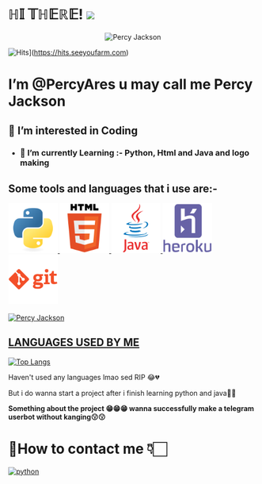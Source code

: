 <h1>ℍ𝕀  𝕋ℍ𝔼ℝ𝔼! <img src="https://raw.githubusercontent.com/MartinHeinz/MartinHeinz/master/wave.gif" width="50px"></h1>        
<p align="center"><img src="https://komarev.com/ghpvc/?username=PercyAres&label=PROFILE+VIEWS+OF+PERCY+JACKSON&color=0e75b6&style=plastic" alt="Percy Jackson"> </p>  

![Hits](https://hits.seeyoufarm.com/api/count/incr/badge.svg?url=https://github.com/gjbae1212/hit-counter%2Fgjbae1212%2Fhit-counter&count_bg=%23B6432F&title_bg=%231C1919&icon=&icon_color=%23B11414&title=&edge_flat=false)](https://hits.seeyoufarm.com)

<h1>I’m @PercyAres u may call me Percy Jackson</h1>

## <h2>👀 I’m interested in Coding</h2>
- <h3>🌱 I’m currently Learning :- Python, Html and Java and logo making</h3>

## <h2>Some tools and languages that i use are:-



<a href="https://www.python.org" target="_blank"> <img src="https://raw.githubusercontent.com/devicons/devicon/master/icons/python/python-original.svg" alt="python" width="100" height="100"/> </a> <a href="https://html.com/" target="_blank"> <img src="https://raw.githubusercontent.com/devicons/devicon/master/icons/html5/html5-original-wordmark.svg" alt="html-5" width="100" height="100"/> </a> <a href="https://www.java.com/en/" target="_blank"> <img src="https://raw.githubusercontent.com/devicons/devicon/master/icons/java/java-original-wordmark.svg" alt="java" width="100" height="100"/> </a> <a href="https://heroku.com" target="_blank"> <img src="https://raw.githubusercontent.com/devicons/devicon/master/icons/heroku/heroku-plain-wordmark.svg" alt="heroku" width="100" height="100"/> </a> <a href="https://heroku.com/" target="_blank"> <a href="https://heroku.com" target="_blank"> <img src="https://raw.githubusercontent.com/devicons/devicon/master/icons/git/git-plain-wordmark.svg" alt="heroku" width="100" height="100"/> </a> <a href="https://heroku.com/" target="_blank">

<p><img align="center" src="https://github-readme-stats.vercel.app/api?username=PercyAres&show_icons=true&theme=midnight-purple" alt="Percy Jackson" /></p>

## LANGUAGES USED BY ME
[![Top Langs](https://github-readme-stats.vercel.app/api/top-langs/?username=PercyAres&layout=compact&theme=midnight-purple)](https://github.com/PercyAres)

<p>Haven't used any languages lmao sed RIP 😂💔</p>
<p>But i do wanna start a project after i finish learning python and java🤩🤩</p>

**Something about the project 😁😁😁 wanna successfully make a telegram userbot without kanging😗😗**

## <h1>🙂How to contact me 👇🏻</h1>

 <a href="https://t.me/PercyJackson_OP" target="_blank"> <img src="https://cdn4.iconfinder.com/data/icons/logos-and-brands/512/335_Telegram_logo-512.png" alt="python" width="100" height="100"/> </a> 


<!---
PercyAres/PercyAres is a ✨ special ✨ repository because its `README.md` (this file) appears on your GitHub profile.
You can click the Preview link to take a look at your changes.
--->
